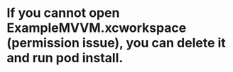 # If you cannot open ExampleMVVM.xcworkspace (permission issue), you can delete it and run pod install.
